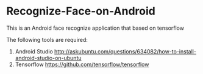 # Recognize-Face-on-Android
This is an Android face recognize application that based on tensorflow

The following tools are required:
1. Android Studio http://askubuntu.com/questions/634082/how-to-install-android-studio-on-ubuntu
2. Tensorflow https://github.com/tensorflow/tensorflow